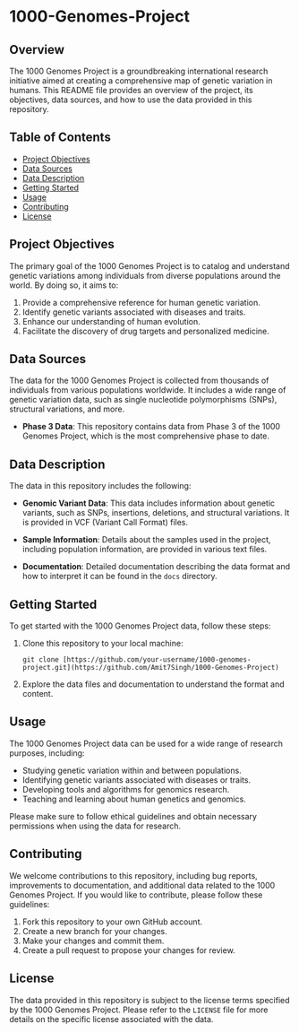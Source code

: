 # 1000-Genomes-Project
## Overview

The 1000 Genomes Project is a groundbreaking international research initiative aimed at creating a comprehensive map of genetic variation in humans. This README file provides an overview of the project, its objectives, data sources, and how to use the data provided in this repository.

## Table of Contents

- [Project Objectives](#project-objectives)
- [Data Sources](#data-sources)
- [Data Description](#data-description)
- [Getting Started](#getting-started)
- [Usage](#usage)
- [Contributing](#contributing)
- [License](#license)

## Project Objectives

The primary goal of the 1000 Genomes Project is to catalog and understand genetic variations among individuals from diverse populations around the world. By doing so, it aims to:

1. Provide a comprehensive reference for human genetic variation.
2. Identify genetic variants associated with diseases and traits.
3. Enhance our understanding of human evolution.
4. Facilitate the discovery of drug targets and personalized medicine.

## Data Sources

The data for the 1000 Genomes Project is collected from thousands of individuals from various populations worldwide. It includes a wide range of genetic variation data, such as single nucleotide polymorphisms (SNPs), structural variations, and more.

- **Phase 3 Data**: This repository contains data from Phase 3 of the 1000 Genomes Project, which is the most comprehensive phase to date.

## Data Description

The data in this repository includes the following:

- **Genomic Variant Data**: This data includes information about genetic variants, such as SNPs, insertions, deletions, and structural variations. It is provided in VCF (Variant Call Format) files.

- **Sample Information**: Details about the samples used in the project, including population information, are provided in various text files.

- **Documentation**: Detailed documentation describing the data format and how to interpret it can be found in the `docs` directory.

## Getting Started

To get started with the 1000 Genomes Project data, follow these steps:

1. Clone this repository to your local machine:

   ```
   git clone [https://github.com/your-username/1000-genomes-project.git](https://github.com/Amit7Singh/1000-Genomes-Project)
   ```

2. Explore the data files and documentation to understand the format and content.

## Usage

The 1000 Genomes Project data can be used for a wide range of research purposes, including:

- Studying genetic variation within and between populations.
- Identifying genetic variants associated with diseases or traits.
- Developing tools and algorithms for genomics research.
- Teaching and learning about human genetics and genomics.

Please make sure to follow ethical guidelines and obtain necessary permissions when using the data for research.

## Contributing

We welcome contributions to this repository, including bug reports, improvements to documentation, and additional data related to the 1000 Genomes Project. If you would like to contribute, please follow these guidelines:

1. Fork this repository to your own GitHub account.
2. Create a new branch for your changes.
3. Make your changes and commit them.
4. Create a pull request to propose your changes for review.

## License

The data provided in this repository is subject to the license terms specified by the 1000 Genomes Project. Please refer to the `LICENSE` file for more details on the specific license associated with the data.
